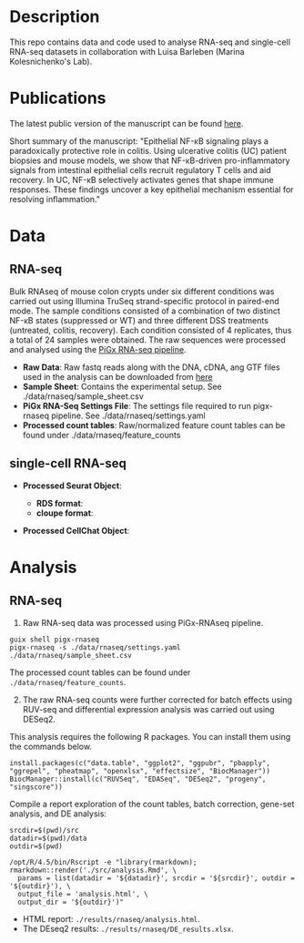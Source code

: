 # Description

This repo contains data and code used to analyse RNA-seq and single-cell RNA-seq datasets 
in collaboration with Luisa Barleben (Marina Kolesnichenko's Lab). 

# Publications

The latest public version of the manuscript can be found [here](https://www.researchsquare.com/article/rs-5431057/v1). 

Short summary of the manuscript: 
"Epithelial NF-κB signaling plays a paradoxically protective role in colitis. Using ulcerative colitis (UC) patient biopsies and mouse models, we show that NF-κB-driven pro-inflammatory signals from intestinal epithelial cells recruit regulatory T cells and aid recovery. In UC, NF-κB selectively activates genes that shape immune responses. These findings uncover a key epithelial mechanism essential for resolving inflammation." 

# Data

## RNA-seq 

Bulk RNAseq of mouse colon crypts under six different conditions was carried out using Illumina TruSeq strand-specific protocol in paired-end mode.
The sample conditions consisted of a combination of two distinct NF-κB states (suppressed or WT) and three different DSS treatments (untreated, colitis, recovery). 
Each condition consisted of 4 replicates, thus a total of 24 samples were obtained. The raw sequences were processed and analysed using the [PiGx RNA-seq pipeline](https://github.com/BIMSBbioinfo/pigx_rnaseq).

  - **Raw Data**: Raw fastq reads along with the DNA, cDNA, ang GTF files used in the analysis can be downloaded from [here](https://bimsbstatic.mdc-berlin.de/akalin/buyar/marina/manuscript_data_colitis/rnaseq_reads.tgz)
  - **Sample Sheet**: Contains the experimental setup. See ./data/rnaseq/sample_sheet.csv
  - **PiGx RNA-Seq Settings File**: The settings file required to run pigx-rnaseq pipeline. See ./data/rnaseq/settings.yaml 
  - **Processed count tables**: Raw/normalized feature count tables can be found under ./data/rnaseq/feature_counts
  
## single-cell RNA-seq

  - **Processed Seurat Object**:
      - **RDS format**: 
      - **cloupe format**: 
      
  - **Processed CellChat Object**:


# Analysis 

## RNA-seq 

1. Raw RNA-seq data was processed using PiGx-RNAseq pipeline. 

```
guix shell pigx-rnaseq
pigx-rnaseq -s ./data/rnaseq/settings.yaml ./data/rnaseq/sample_sheet.csv
```

The processed count tables can be found under `./data/rnaseq/feature_counts`. 

2. The raw RNA-seq counts were further corrected for batch effects using RUV-seq and differential expression analysis was carried out using DESeq2. 

This analysis requires the following R packages. You can install them using the commands below.
```
install.packages(c("data.table", "ggplot2", "ggpubr", "pbapply", "ggrepel", "pheatmap", "openxlsx", "effectsize", "BiocManager"))
BiocManager::install(c("RUVSeq", "EDASeq", "DESeq2", "progeny", "singscore"))
```

Compile a report exploration of the count tables, batch correction, gene-set analysis, and DE analysis:

```
srcdir=$(pwd)/src
datadir=$(pwd)/data 
outdir=$(pwd)

/opt/R/4.5/bin/Rscript -e "library(rmarkdown); rmarkdown::render('./src/analysis.Rmd', \
  params = list(datadir = '${datadir}', srcdir = '${srcdir}', outdir = '${outdir}'), \
  output_file = 'analysis.html', \
  output_dir = '${outdir}')"
```

- HTML report:  `./results/rnaseq/analysis.html`. 
- The DEseq2 results: `./results/rnaseq/DE_results.xlsx`. 











  
